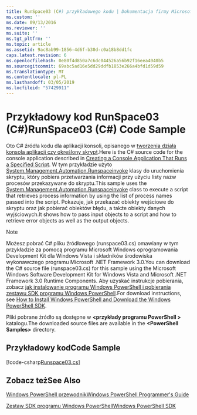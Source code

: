 ```yaml
---
title: RunSpace03 (C#) przykładowego kodu | Dokumentacja firmy Microsoft
ms.custom: ''
ms.date: 09/13/2016
ms.reviewer: ''
ms.suite: ''
ms.tgt_pltfrm: ''
ms.topic: article
ms.assetid: 9ac8ab99-1856-4d6f-b30d-c0a18b8dd1fc
caps.latest.revision: 6
ms.openlocfilehash: 0e80f4d850a7c6dc044526a56b92f16eea4040b5
ms.sourcegitcommit: 69abc5ad16e5dd29ddfb1853e266a4bfd1d59d59
ms.translationtype: MT
ms.contentlocale: pl-PL
ms.lasthandoff: 03/05/2019
ms.locfileid: "57429911"
---
```

# <a name="runspace03-c-code-sample"></a><span data-ttu-id="3920c-102">Przykładowy kod RunSpace03 (C#)</span><span class="sxs-lookup"><span data-stu-id="3920c-102">RunSpace03 (C#) Code Sample</span></span>

<span data-ttu-id="3920c-103">Oto C# źródła kodu dla aplikacji konsoli, opisanego w [tworzenia działa konsola aplikacji czy określony skrypt](http://msdn.microsoft.com/en-us/a93e6006-36db-4bcc-b9da-c5bebf4ffd68).</span><span class="sxs-lookup"><span data-stu-id="3920c-103">Here is the C# source code for the console application described in [Creating a Console Application That Runs a Specified Script](http://msdn.microsoft.com/en-us/a93e6006-36db-4bcc-b9da-c5bebf4ffd68).</span></span> <span data-ttu-id="3920c-104">W tym przykładzie użyto [System.Management.Automation.Runspaceinvoke](/dotnet/api/System.Management.Automation.RunspaceInvoke) klasy do uruchomienia skryptu, który pobiera przetwarzania informacji przy użyciu listy nazw procesów przekazywane do skryptu.</span><span class="sxs-lookup"><span data-stu-id="3920c-104">This sample uses the [System.Management.Automation.Runspaceinvoke](/dotnet/api/System.Management.Automation.RunspaceInvoke) class to execute a script that retrieves process information by using the list of process names passed into the script.</span></span> <span data-ttu-id="3920c-105">Pokazuje, jak przekazać obiekty wejściowe do skryptu oraz jak pobierać obiektów błędu, a także obiekty danych wyjściowych.</span><span class="sxs-lookup"><span data-stu-id="3920c-105">It shows how to pass input objects to a script and how to retrieve error objects as well as the output objects.</span></span>

> [!NOTE]
> <span data-ttu-id="3920c-106">Możesz pobrać C# pliku źródłowego (runspace03.cs) omawiany w tym przykładzie za pomocą programu Microsoft Windows oprogramowania Development Kit dla Windows Vista i składników środowiska wykonawczego programu Microsoft .NET Framework 3.0.</span><span class="sxs-lookup"><span data-stu-id="3920c-106">You can download the C# source file (runspace03.cs) for this sample using the Microsoft Windows Software Development Kit for Windows Vista and Microsoft .NET Framework 3.0 Runtime Components.</span></span> <span data-ttu-id="3920c-107">Aby uzyskać instrukcje pobierania, zobacz [jak instalowanie programu Windows PowerShell i pobierania zestawu SDK programu Windows PowerShell](/powershell/developer/installing-the-windows-powershell-sdk).</span><span class="sxs-lookup"><span data-stu-id="3920c-107">For download instructions, see [How to Install Windows PowerShell and Download the Windows PowerShell SDK](/powershell/developer/installing-the-windows-powershell-sdk).</span></span>
>
> <span data-ttu-id="3920c-108">Pliki pobrane źródło są dostępne w  **\<przykłady programu PowerShell >** katalogu.</span><span class="sxs-lookup"><span data-stu-id="3920c-108">The downloaded source files are available in the **\<PowerShell Samples>** directory.</span></span>

## <a name="code-sample"></a><span data-ttu-id="3920c-109">Przykładowy kod</span><span class="sxs-lookup"><span data-stu-id="3920c-109">Code Sample</span></span>

[!code-csharp[Runspace03.cs](../../powershell-sdk-samples/SDK-2.0/csharp/Runspace03/Runspace03.cs#L11-L88 "Runspace03.cs")]

## <a name="see-also"></a><span data-ttu-id="3920c-110">Zobacz też</span><span class="sxs-lookup"><span data-stu-id="3920c-110">See Also</span></span>

[<span data-ttu-id="3920c-111">Windows PowerShell przewodnik</span><span class="sxs-lookup"><span data-stu-id="3920c-111">Windows PowerShell Programmer's Guide</span></span>](./windows-powershell-programmer-s-guide.md)

[<span data-ttu-id="3920c-112">Zestaw SDK programu Windows PowerShell</span><span class="sxs-lookup"><span data-stu-id="3920c-112">Windows PowerShell SDK</span></span>](../windows-powershell-reference.md)